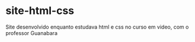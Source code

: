 # site-html-css
Site desenvolvido enquanto estudava html e css no curso em video, com o professor Guanabara
